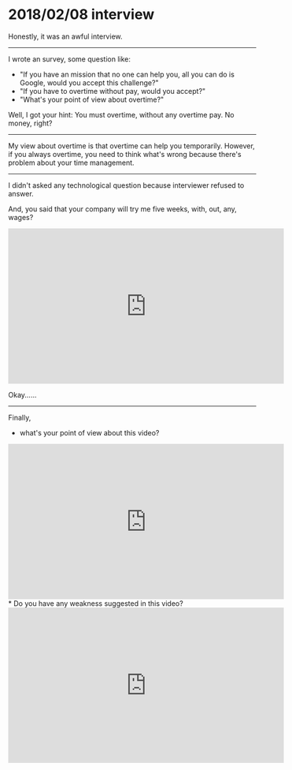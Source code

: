 # 2018/02/08 interview

Honestly, it was an awful interview.

-----

I wrote an survey, some question like:

* "If you have an mission that no one can help you, all you can do is Google, would you accept this challenge?"
* "If you have to overtime without pay, would you accept?"
* "What's your point of view about overtime?"

Well, I got your hint: You must overtime, without any overtime pay. 
No money, right?

-----

My view about overtime is that overtime can help you temporarily. However, if you always overtime, you need to think what's wrong because there's problem about your time management.

-----

I didn't asked any technological question because interviewer refused to answer.

And, you said that your company will try me five weeks, with, out, any, wages?

<iframe width="560" height="315" src="https://www.youtube.com/embed/6bQbtDY24Iw" frameborder="0" allow="autoplay; encrypted-media" allowfullscreen></iframe>

Okay......

-----

Finally,

* what's your point of view about this video?  
<iframe width="560" height="315" src="https://www.youtube.com/embed/omSdVC1bvlw" frameborder="0" allow="autoplay; encrypted-media" allowfullscreen></iframe>
* Do you have any weakness suggested in this video?  
<iframe width="560" height="315" src="https://www.youtube.com/embed/9Cc844CS8Bk" frameborder="0" allow="autoplay; encrypted-media" allowfullscreen></iframe>